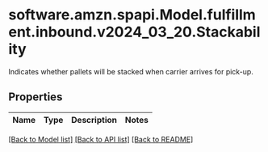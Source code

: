 # software.amzn.spapi.Model.fulfillment.inbound.v2024_03_20.Stackability
Indicates whether pallets will be stacked when carrier arrives for pick-up.

## Properties

Name | Type | Description | Notes
------------ | ------------- | ------------- | -------------

[[Back to Model list]](../README.md#documentation-for-models) [[Back to API list]](../README.md#documentation-for-api-endpoints) [[Back to README]](../README.md)

